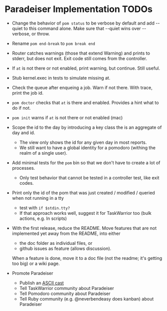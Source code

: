 # Paradeiser Implementation TODOs

* Change the behavior of `pom status` to be verbose by default and add --quiet to this command alone. Make sure that --quiet wins over --verbose, or throw.

* Rename `pom end-break` to `pom break end`

* Router catches warnings (those that extend Warning) and prints to stderr, but does not exit. Exit code still comes from the controller.

* If `at` is not there or not enabled, print warning, but continue. Still useful.

* Stub kernel.exec in tests to simulate missing at.

* Check the queue after enqueing a job. Warn if not there. With trace, print the job id.

* `pom doctor` checks that `at` is there and enabled. Provides a hint what to do if not.

* `pom init` warns if `at` is not there or not enabled (mac)

* Scope the id to the day by introducing a key class the is an aggregate of day and id.
  - The view only shows the id for any given day in most reports.
  - We still want to have a global identity for a pomodoro (withing the realm of a single user).

* Add minimal tests for the `pom` bin so that we don't have to create a lot of processes.
  - Only test behavior that cannot be tested in a controller test, like exit codes.

* Print only the id of the pom that was just created / modified / queried when not running in a tty
  - test with `if $stdin.tty?`
  - If that approach works well, suggest it for TaskWarrior too (bulk actions, e.g. In scripts)

* With the first release, reduce the README. Move features that are not implemented yet away from the README, into either
  - the doc folder as individual files, or
  - github issues as feature (allows discussion).

  When a feature is done, move it to a doc file (not the readme; it's getting too big) or a wiki page.

* Promote Paradeiser
  - Publish an [ASCII cast](http://ascii.io/)
  - Tell TaskWarrior community about Paradeiser
  - Tell Pomodoro community about Paradeiser
  - Tell Ruby community (e.g. @neverbendeasy does kanban) about Paradeiser
